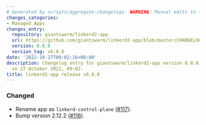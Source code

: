 ```yaml
---
# Generated by scripts/aggregate-changelogs. WARNING: Manual edits to this files will be overwritten.
changes_categories:
- Managed Apps
changes_entry:
  repository: giantswarm/linkerd2-app
  url: https://github.com/giantswarm/linkerd2-app/blob/master/CHANGELOG.md#080---2022-10-27
  version: 0.8.0
  version_tag: v0.8.0
date: '2022-10-27T09:02:16+00:00'
description: Changelog entry for giantswarm/linkerd2-app version 0.8.0, published
  on 27 October 2022, 09:02.
title: linkerd2-app release v0.8.0
---
```


### Changed
- Rename app as `linkerd-control-plane` ([#117](https://github.com/giantswarm/linkerd-control-plane-app/pull/117)).
- Bump version 2.12.2 ([#116](https://github.com/giantswarm/linkerd-control-plane-app/pull/116)).
